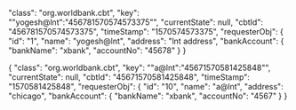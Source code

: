 <!-- response 1 -->
"class": "org.worldbank.cbt",
    "key": "\"yogesh@lnt\":\"456781570574573375\"",
    "currentState": null,
    "cbtId": "456781570574573375",
    "timeStamp": "1570574573375",
    "requesterObj": {
        "id": "1",
        "name": "yogesh@lnt",
        "address": "lnt address",
        "bankAccount": {
            "bankName": "xbank",
            "accountNo": "45678"
        }
    }

<!-- res 2 -->
{
    "class": "org.worldbank.cbt",
    "key": "\"a@lnt\":\"45671570581425848\"",
    "currentState": null,
    "cbtId": "45671570581425848",
    "timeStamp": "1570581425848",
    "requesterObj": {
        "id": "10",
        "name": "a@lnt",
        "address": "chicago",
        "bankAccount": {
            "bankName": "xbank",
            "accountNo": "4567"
        }
    }